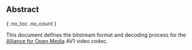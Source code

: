 
## Abstract
{:.no_toc .no_count }

This document defines the bitstream format and decoding process for the
[Alliance for Open Media][AOM] AV1 video codec.

[AOM]: http://aomedia.org/
